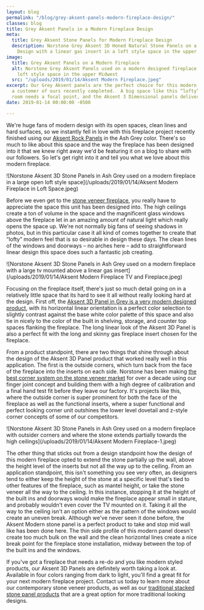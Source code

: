 ```yaml
---
layout: blog
permalink: "/blog/grey-aksent-panels-modern-fireplace-design/"
classes: blog
title: Grey Aksent Panels in a Modern Fireplace Design
meta:
  title: Grey Aksent Stone Panels for Modern Fireplace Design
  description: Norstone Grey Aksent 3D Honed Natural Stone Panels on a Modern Fireplace
    Design with a linear gas insert in a loft style space in the upper Midwest.
image:
  title: Grey Aksent Panels on a Modern Fireplace
  alt: Norstone Grey Aksent Panels used on a modern designed fireplace in a large
    loft style space in the upper Midwest
  src: "/uploads/2019/01/14/Aksent Modern Fireplace.jpeg"
excerpt: Our Grey Aksent panels are the perfect choice for this modern fireplace that
  a customer of ours recently completed.  A big space like this “lofty” feeling great
  room needs a focal point, and the Aksent 3 Dimensional panels deliver!
date: 2019-01-14 00:00:00 -0500

---
```

We're huge fans of modern design with its open spaces, clean lines and hard surfaces, so we instantly fell in love with this fireplace project recently finished using our [Aksent Rock Panels](https://www.norstoneusa.com/products/aksent-modern-tiles/) in the Ash Grey color.  There's so much to like about this space and the way the fireplace has been designed into it that we knew right away we'd be featuring it on a blog to share with our followers.  So let's get right into it and tell you what we love about this modern fireplace.

![Norstone Aksent 3D Stone Panels in Ash Grey used on a modern fireplace in a large open loft style space](/uploads/2019/01/14/Aksent Modern Fireplace in Loft Space.jpeg)

Before we even get to the [stone veneer fireplace](https://www.norstoneusa.com/gallery/application/fireplace/), you really have to appreciate the space this unit has been designed into.  The high ceilings create a ton of volume in the space and the magnificent glass windows above the fireplace let in an amazing amount of natural light which really opens the space up.  We're not normally big fans of seeing shadows in photos, but in this particular case it all kind of comes together to create that “lofty” modern feel that is so desirable in design these days.  The clean lines of the windows and doorways – no arches here – add to straightforward linear design this space does such a fantastic job creating.

![Norstone Aksent 3D Stone Panels in Ash Grey used on a modern fireplace with a large tv mounted above a linear gas insert](/uploads/2019/01/14/Aksent Modern Fireplace TV and Fireplace.jpeg)

Focusing on the fireplace itself, there's just so much detail going on in a relatively little space that its hard to see it all without really looking hard at the design.  First off, the [Aksent 3D Panel in Grey is a very modern designed product](https://www.norstoneusa.com/blog/grey-aksent-3d-uk-modern-home/), with its horizontal linear orientation is a perfect color selection to slightly contrast against the base white color palette of this space and also tie in nicely to the color of the built in shelving, storage, and counter top spaces flanking the fireplace.  The long linear look of the Aksent 3D Panel is also a perfect fit with the long and skinny gas fireplace insert chosen for the fireplace.

From a product standpoint, there are two things that shine through about the design of the Aksent 3D Panel product that worked really well in this application.  The first is the outside corners, which turn back from the face of the fireplace into the inserts on each side.  Norstone has been making [the best corner system on the stone veneer market](https://www.norstoneusa.com/blog/norstone-classroom-session-working-corners-1/) for over a decade using our finger joint concept and building them with a high degree of calibration and a final hand test fit before they leave our factory.  It's projects like this, where the outside corner is super prominent for both the face of the fireplace as well as the functional inserts, where a super functional and perfect looking corner unit outshines the lower level dovetail and z-style corner concepts of some of our competitors.

![Norstone Aksent 3D Stone Panels in Ash Grey used on a modern fireplace with outsider corners and where the stone extends partially towards the high ceilings](/uploads/2019/01/14/Aksent Modern Fireplace-1.jpeg)

The other thing that sticks out from a design standpoint how the design of this modern fireplace opted to extend the stone partially up the wall, above the height level of the inserts but not all the way up to the ceiling.  From an application standpoint, this isn't something you see very often, as designers tend to either keep the height of the stone at a specific level that's tied to other features of the fireplace, such as mantel height, or take the stone veneer all the way to the ceiling.  In this instance, stopping it at the height of the built ins and doorways would make the fireplace appear small in stature, and probably wouldn't even cover the TV mounted on it.  Taking it all the way to the ceiling isn't an option either as the pattern of the windows would create an uneven break.  Although we've never seen it done before, the Aksent Modern stone panel is a perfect product to take and stop mid wall like has been done here.  The thin side profile of this modern panel doesn't create too much bulk on the wall and the clean horizontal lines create a nice break point for the fireplace stone installation, midway between the top of the built ins and the windows.

If you've got a fireplace that needs a re-do and you like modern styled products, our Aksent 3D Panels are definitely worth taking a look at.  Available in four colors ranging from dark to light, you'll find a great fit for your next modern fireplace project.  Contact us today to learn more about our contemporary stone veneer products, as well as our [traditional stacked stone panel products](https://www.norstoneusa.com/products/) that are a great option for more traditional looking designs.  